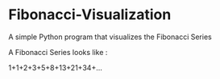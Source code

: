 # Fibonacci-Visualization
A simple Python program that visualizes the Fibonacci Series

A Fibonacci Series looks like :

1+1+2+3+5+8+13+21+34+...

